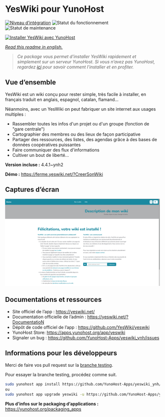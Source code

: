 <!--
N.B.: This README was automatically generated by https://github.com/YunoHost/apps/tree/master/tools/README-generator
It shall NOT be edited by hand.
-->

# YesWiki pour YunoHost

[![Niveau d’intégration](https://dash.yunohost.org/integration/yeswiki.svg)](https://dash.yunohost.org/appci/app/yeswiki) ![Statut du fonctionnement](https://ci-apps.yunohost.org/ci/badges/yeswiki.status.svg) ![Statut de maintenance](https://ci-apps.yunohost.org/ci/badges/yeswiki.maintain.svg)

[![Installer YesWiki avec YunoHost](https://install-app.yunohost.org/install-with-yunohost.svg)](https://install-app.yunohost.org/?app=yeswiki)

*[Read this readme in english.](./README.md)*

> *Ce package vous permet d’installer YesWiki rapidement et simplement sur un serveur YunoHost.
Si vous n’avez pas YunoHost, regardez [ici](https://yunohost.org/#/install) pour savoir comment l’installer et en profiter.*

## Vue d’ensemble

YesWiki est un wiki conçu pour rester simple, très facile à installer, en français traduit en anglais, espagnol, catalan, flamand...

Néanmoins, avec un YesWiki on peut fabriquer un site internet aux usages multiples :
- Rassembler toutes les infos d'un projet ou d'un groupe (fonction de "gare centrale")
- Cartographier des membres ou des lieux de façon participative
- Partager des ressources, des listes, des agendas grâce à des bases de données coopératives puissantes
- Faire communiquer des flux d'informations
- Cultiver un bout de liberté...


**Version incluse :** 4.4.1~ynh2

**Démo :** https://ferme.yeswiki.net/?CreerSonWiki

## Captures d’écran

![Capture d’écran de YesWiki](./doc/screenshots/yeswiki_screenshots.png)

## Documentations et ressources

* Site officiel de l’app : <https://yeswiki.net/>
* Documentation officielle de l’admin : <https://yeswiki.net/?DocumentatioN>
* Dépôt de code officiel de l’app : <https://github.com/YesWiki/yeswiki>
* YunoHost Store: <https://apps.yunohost.org/app/yeswiki>
* Signaler un bug : <https://github.com/YunoHost-Apps/yeswiki_ynh/issues>

## Informations pour les développeurs

Merci de faire vos pull request sur la [branche testing](https://github.com/YunoHost-Apps/yeswiki_ynh/tree/testing).

Pour essayer la branche testing, procédez comme suit.

``` bash
sudo yunohost app install https://github.com/YunoHost-Apps/yeswiki_ynh/tree/testing --debug
ou
sudo yunohost app upgrade yeswiki -u https://github.com/YunoHost-Apps/yeswiki_ynh/tree/testing --debug
```

**Plus d’infos sur le packaging d’applications :** <https://yunohost.org/packaging_apps>